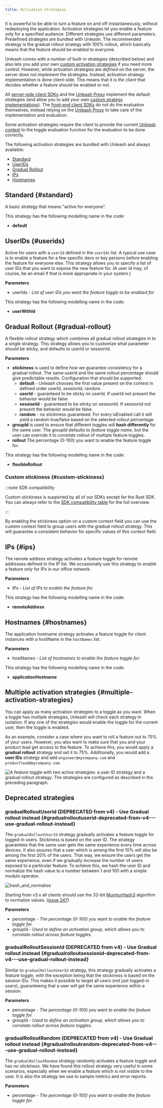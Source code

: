 ```yaml
---
title: Activation Strategies
---
```


It is powerful to be able to turn a feature on and off instantaneously, without redeploying the application. Activation strategies let you enable a feature only for a specified audience. Different strategies use different parameters. Predefined strategies are bundled with Unleash. The recommended strategy is the gradual rollout strategy with 100% rollout, which basically means that the feature should be enabled to everyone.

Unleash comes with a number of built-in strategies (described below) and also lets you add your own [custom activation strategies](../reference/custom-activation-strategies.md) if you need more control. However, while activation strategies are _defined_ on the server, the server does not _implement_ the strategies. Instead, activation strategy implementation is done client-side. This means that it is _the client_ that decides whether a feature should be enabled or not.

All [server-side client SDKs](../reference/sdks/index.md#server-side-sdks) and the [Unleash Proxy](../generated/unleash-proxy.md) implement the default strategies (and allow you to add your own [custom strategy implementations](../reference/custom-activation-strategies.md#implementation)). The [front-end client SDKs](../reference/sdks/index.md#front-end-sdks) do not do the evaluation themselves, instead relying on the [Unleash Proxy](../generated/unleash-proxy.md) to take care of the implementation and evaluation.

Some activation strategies require the client to provide the current [Unleash context](unleash-context.md) to the toggle evaluation function for the evaluation to be done correctly.

The following activation strategies are bundled with Unleash and always available:

- [Standard](#standard)
- [UserIDs](#userids)
- [Gradual Rollout](#gradual-rollout)
- [IPs](#ips)
- [Hostnames](#hostnames)

## Standard {#standard}

A basic strategy that means "active for everyone".

This strategy has the following modelling name in the code:

- **default**

## UserIDs {#userids}

Active for users with a `userId` defined in the `userIds` list. A typical use case is to enable a feature for a few specific devs or key persons before enabling the feature for everyone else. This strategy allows you to specify a list of user IDs that you want to expose the new feature for. (A user id may, of course, be an email if that is more appropriate in your system.)

**Parameters**

- userIds - _List of user IDs you want the feature toggle to be enabled for_

This strategy has the following modelling name in the code:

- **userWithId**

## Gradual Rollout {#gradual-rollout}

A flexible rollout strategy which combines all gradual rollout strategies in to a single strategy. This strategy allows you to customize what parameter should be sticky, and defaults to userId or sessionId.

**Parameters**

- **stickiness** is used to define how we guarantee consistency for a gradual rollout. The same userId and the same rollout percentage should give predictable results. Configuration that should be supported:
  - **default** - Unleash chooses the first value present on the context in defined order userId, sessionId, random.
  - **userId** - guaranteed to be sticky on userId. If userId not present the behavior would be false
  - **sessionId** - guaranteed to be sticky on sessionId. If sessionId not present the behavior would be false.
  - **random** - no stickiness guaranteed. For every isEnabled call it will yield a random true/false based on the selected rollout percentage.
- **groupId** is used to ensure that different toggles will **hash differently** for the same user. The groupId defaults to _feature toggle name_, but the user can override it to _correlate rollout_ of multiple feature toggles.
- **rollout** The percentage (0-100) you want to enable the feature toggle for.

This strategy has the following modelling name in the code:

- **flexibleRollout**

### Custom stickiness {#custom-stickiness}

:::note SDK compatibility

Custom stickiness is supported by all of our SDKs except for the Rust SDK. You can always refer to the [SDK compatibility table](../reference/sdks/index.md#server-side-sdk-compatibility-table) for the full overview.

:::

By enabling the stickiness option on a custom context field you can use the custom context field to group users with the gradual rollout strategy. This will guarantee a consistent behavior for specific values of this context field.

## IPs {#ips}

The remote address strategy activates a feature toggle for remote addresses defined in the IP list. We occasionally use this strategy to enable a feature only for IPs in our office network.

**Parameters**

- IPs - _List of IPs to enable the feature for._

This strategy has the following modelling name in the code:

- **remoteAddress**

## Hostnames {#hostnames}

The application hostname strategy activates a feature toggle for client instances with a hostName in the `hostNames` list.

**Parameters**

- hostNames - _List of hostnames to enable the feature toggle for._

This strategy has the following modelling name in the code:

- **applicationHostname**

## Multiple activation strategies {#multiple-activation-strategies}

You can apply as many activation strategies to a toggle as you want. When a toggle has multiple strategies, Unleash will check each strategy in isolation. If any one of the strategies would enable the toggle for the current user, then the toggle is enabled.

As an example, consider a case where you want to roll a feature out to 75% of your users. However, you also want to make sure that you and your product lead get access to the feature. To achieve this, you would apply a **gradual rollout** strategy and set it to 75%. Additionally, you would add a **user IDs** strategy and add `engineer@mycompany.com` and `productlead@mycompany.com`.

![A feature toggle with two active strategies: a user ID strategy and a gradual rollout strategy. The strategies are configured as described in the preceding paragraph.](/img/control_rollout_multiple_strategies.png)

## Deprecated strategies

### gradualRolloutUserId (DEPRECATED from v4) - Use Gradual rollout instead {#gradualrolloutuserid-deprecated-from-v4---use-gradual-rollout-instead}

The `gradualRolloutUserId` strategy gradually activates a feature toggle for logged-in users. Stickiness is based on the user ID. The strategy guarantees that the same user gets the same experience every time across devices. It also assures that a user which is among the first 10% will also be among the first 20% of the users. That way, we ensure the users get the same experience, even if we gradually increase the number of users exposed to a particular feature. To achieve this, we hash the user ID and normalize the hash value to a number between 1 and 100 with a simple modulo operator.

![hash_and_normalise](/img/hash_and_normalise.png)

Starting from v3.x all clients should use the 32-bit [MurmurHash3](https://en.wikipedia.org/wiki/MurmurHash) algorithm to normalize values. ([issue 247](https://github.com/Unleash/unleash/issues/247))

**Parameters**

- percentage - _The percentage (0-100) you want to enable the feature toggle for._
- groupId - _Used to define an activation group, which allows you to correlate rollout across feature toggles._

### gradualRolloutSessionId (DEPRECATED from v4) - Use Gradual rollout instead {#gradualrolloutsessionid-deprecated-from-v4---use-gradual-rollout-instead}

Similar to `gradualRolloutUserId` strategy, this strategy gradually activates a feature toggle, with the exception being that the stickiness is based on the session IDs. This makes it possible to target all users (not just logged-in users), guaranteeing that a user will get the same experience within a session.

**Parameters**

- percentage - _The percentage (0-100) you want to enable the feature toggle for._
- groupId - _Used to define an activation group, which allows you to correlate rollout across feature toggles._

### gradualRolloutRandom (DEPRECATED from v4) - Use Gradual rollout instead {#gradualrolloutrandom-deprecated-from-v4---use-gradual-rollout-instead}

The `gradualRolloutRandom` strategy randomly activates a feature toggle and has no stickiness. We have found this rollout strategy very useful in some scenarios, especially when we enable a feature which is not visible to the user. It is also the strategy we use to sample metrics and error reports.

**Parameters**

- percentage - _The percentage (0-100) you want to enable the feature toggle for._
